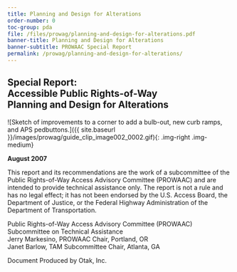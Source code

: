 ```yaml
---
title: Planning and Design for Alterations
order-number: 0
toc-group: pda
file: /files/prowag/planning-and-design-for-alterations.pdf
banner-title: Planning and Design for Alterations
banner-subtitle: PROWAAC Special Report
permalink: /prowag/planning-and-design-for-alterations/
---
```


## Special Report: <br>Accessible Public Rights-of-Way <br>Planning and Design for Alterations


![Sketch of improvements to a corner to add a bulb-out, new curb ramps, and APS pedbuttons.]({{ site.baseurl }}/images/prowag/guide_clip_image002_0002.gif){: .img-right .img-medium}


**August 2007**


This report and its recommendations are the work of a subcommittee of the Public Rights-of-Way Access Advisory Committee (PROWAAC) and are intended to provide technical assistance only. The report is not a rule and has no legal effect; it has not been endorsed by the U.S. Access Board, the Department of Justice, or the Federal Highway Administration of the Department of Transportation.

Public Rights-of-Way Access Advisory Committee (PROWAAC)\
Subcommittee on Technical Assistance\
Jerry Markesino, PROWAAC Chair, Portland, OR\
Janet Barlow, TAM Subcommittee Chair, Atlanta, GA

Document Produced by Otak, Inc.
